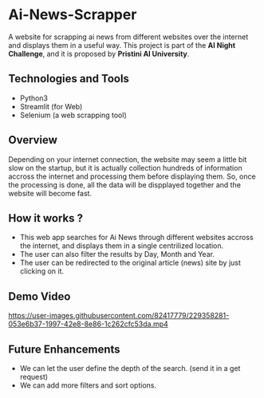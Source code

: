 # Ai-News-Scrapper
A website for scrapping ai news from different websites over the internet and displays them in a useful way.
This project is part of the **AI Night Challenge**, and it is proposed by **Pristini AI University**.

## Technologies and Tools
- Python3
- Streamlit (for Web)
- Selenium (a web scrapping tool)

## Overview
Depending on your internet connection, the website may seem a little bit slow on the startup, but it is actually
collection hundreds of information accross the internet and processing them before displaying them. 
So, once the processing is done, all the data will be dispplayed together and the website will become fast.

## How it works ?
- This web app searches for Ai News through different websites accross the internet, and displays 
them in a single centrilized location.
- The user can also filter the results by Day, Month and Year.
- The user can be redirected to the original article (news) site by just clicking on it.

## Demo Video







https://user-images.githubusercontent.com/82417779/229358281-053e6b37-1997-42e8-8e86-1c262cfc53da.mp4







## Future Enhancements
- We can let the user define the depth of the search. (send it in a get request)
- We can add more filters and sort options.
